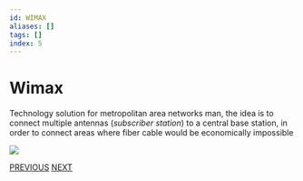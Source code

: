 ```yaml
---
id: WIMAX
aliases: []
tags: []
index: 5
---
```


# Wimax

Technology solution for metropolitan area networks man, the idea is to connect multiple antennas (*subscriber station*) to a central base station, in order to connect areas where fiber cable would be economically impossible

![](mobile_systems/Pasted%20image%2020240604192519.png)

[PREVIOUS](pages/wireless/wifi.md) [NEXT](mobile_systems/wireless/cellular_networking.md)
